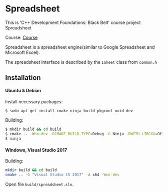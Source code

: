 # Spreadsheet

This is 'C++ Development Foundations: Black Belt' course project Spreadsheet

Course: [Course](https://www.coursera.org/learn/c-plus-plus-black)

Spreadsheet is a spreadsheet engine(similar to Google Spreadsheet and Microsoft Excel).

The spreadsheet interface is described by the ```ISheet``` class from  `common.h`

## Installation

#### Ubuntu & Debian

Install necessary packages:

``` sh
$ sudo apt-get install cmake ninja-build pkgconf uuid-dev
```

Building:

``` sh
$ mkdir build && cd build
$ cmake .. -Wno-dev -DCMAKE_BUILD_TYPE=Debug -G Ninja -DWITH_LIBCXX=Off
$ ninja
```

#### Windows, Visual Studio 2017 
Building:

``` sh
mkdir build && cd build
cmake .. -G "Visual Studio 15 2017" -A x64 -Wno-dev 
```
Open file `build/spreadsheet.sln`.

